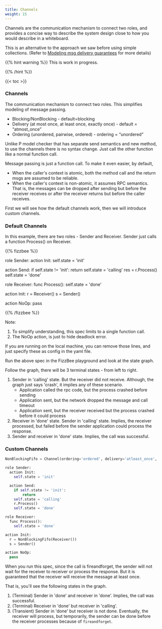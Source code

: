 ```yaml
---
title: Channels
weight: 15
---
```


Channels are the communication mechanism to connect two roles, and provides a concise
way to describe the system design close to how you would describe in a whiteboard.

This is an alternative to the approach we saw before using simple collections.
(Refer to [Modeling msg delivery guarantees](/tutorials/msg-delivery-guarantees/) for more details)

{{% hint warning %}}
This is work in progress. 

{{% /hint %}}



{{< toc >}}

### Channels

The communication mechanism to connect two roles. 
This simplifies modeling of message passing.

- Blocking/NonBlocking  - default=blocking
- Delivery (at most once, at least once, exactly once) - default = “atmost_once”
- Ordering (unordered, pairwise, ordered) - ordering = “unordered”

Unlike P model checker that has separate send semantics and new method, to use the channels
there is no syntax change. Just call the other function like a normal function call.

Message passing is just a function call. To make it even easier,
by default, 
- When the caller's context is atomic, both the method call and the return msgs are assumed to be reliable.
- When the caller's context is non-atomic, it assumes RPC semantics. That is, the messages can be
  dropped after sending but before the receiver receives or 
  after the receiver returns but before the caller receives.

First we will see how the default channels work, then we will introduce custom channels.

### Default Channels
In this example, there are two roles - Sender and Receiver. Sender just calls
a function Process() on Receiver.

{{% fizzbee %}}

role Sender:
  action Init:
    self.state = 'init'

  action Send:
    if self.state != 'init':
        return
    self.state = 'calling'
    res = r.Process()
    self.state = 'done'

role Receiver:
  func Process():
    self.state = 'done'

action Init:
  r = Receiver()
  s = Sender()

action NoOp:
  pass


{{% /fizzbee %}}

Note:
1. To simplify understanding, this spec limits to a single function call.
2. The NoOp action, is just to hide deadlock error.

If you are running on the local machine, you can remove those lines, and just
specify these as config in the yaml file.

Run the above spec in the FizzBee playground and look at the state graph.

Follow the graph, there will be 3 terminal states - from left to right.

1. Sender in 'calling' state. But the receiver did not receive. Although, the graph just says 'crash',
   it implies any of these scenario.
   - Application called the rpc code, but the process crashed before sending
   - Application sent, but the network dropped the message and call timeout
   - Application sent, but the receiver received but the process crashed before it could process
2. Receiver in 'done' state. Sender in 'calling' state. Implies, the receiver processed,
   but failed before the sender application could process the response.
3. Sender and receiver in 'done' state. Implies, the call was successful.


### Custom Channels

```python
NonBlockingFifo = Channel(ordering='ordered', delivery='atleast_once', blocking='fire_and_forget')

role Sender:
  action Init:
    self.state = 'init'

  action Send:
    if self.state != 'init':
        return
    self.state = 'calling'
    r.Process()
    self.state = 'done'

role Receiver:
  func Process():
    self.state = 'done'

action Init:
  r = NonBlockingFifo(Receiver())
  s = Sender()

action NoOp:
  pass
```

When you run this spec, since the call is fireandforget, the sender will not wait for the receiver to
receiver or process the response. But it is guaranteed that the receiver will receive the message at least once.

That is, you'll see the following states in the graph.

1. (Terminal) Sender in 'done' and receiver in 'done'. Implies, the call was successful.
2. (Terminal) Receiver in 'done' but receiver in 'calling'.
3. (Transient) Sender in 'done' but receiver is not done. Eventually, the receiver will process,
   but temporarily, the sender can be done before the receiver processes because of `fireandforget`.

